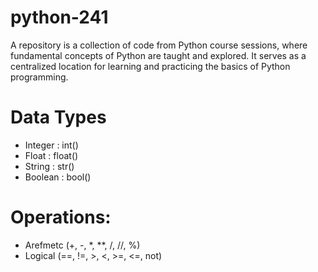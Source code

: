 # python-241
A repository is a collection of code from Python course sessions, where fundamental concepts of Python are taught and explored. It serves as a centralized location for learning and practicing the basics of Python programming.


# Data Types
* Integer   :   int() 
* Float     :   float() 
* String    :   str()
* Boolean : bool()

# Operations: 
* Arefmetc (+, -, *, **, /, //, %)
* Logical (==, !=, >, <, >=, <=, not)